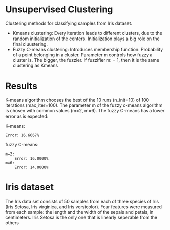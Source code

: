 # Unsupervised Clustering

Clustering methods for classifying samples from Iris dataset.

- Kmeans clustering: Every iteration leads to different clusters, due to the random initialization of the centers. Initialization plays a big role on the final cluustering.
- Fuzzy C-means clustering: Introduces membership function: Probability of a point belonging in a cluster. Parameter m controls how fuzzy a cluster is. The bigger, the fuzzier. If fuzzifier m: = 1, then it is the same clustering as Kmeans

# Results

K-means algorithm chooses the best of the 10 runs (n_init=10) of 100 iterations (max_iter=100).
The parameter m of the fuzzy c-means algorithm is chosen with common values (m=2, m=6).
The fuzzy C-means has a lower error as is expected:

K-means:

    Error: 16.6667%

fuzzy C-means:

    m=2:
        Error: 16.0000%
    m=6:
        Error: 14.0000%

# Iris dataset

The Iris data set consists of 50 samples from each of three species of Iris (Iris Setosa, Iris virginica, and Iris versicolor).
Four features were measured from each sample: the length and the width of the sepals and petals, in centimeters.
Iris Setosa is the only one that is linearly seperable from the others
